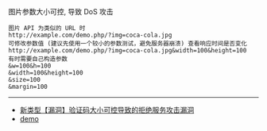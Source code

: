 图片参数大小可控, 导致 DoS 攻击

```
图片 API 为类似的 URL 时
http://example.com/demo.php/?img=coca-cola.jpg
可修改参数值 (建议先使用一个较小的参数测试，避免服务器崩溃) 查看响应时间是否变化
http://example.com/demo.php/?img=coca-cola.jpg&width=100&height=100
有时需要自己构造参数
&w=100&h=100
&width=100&height=100
&size=100
&margin=100
```

---

- [新类型【漏洞】验证码大小可控导致的拒绝服务攻击漏洞](https://zhuanlan.zhihu.com/p/41800341)
- [demo](https://github.com/jadensalas469466/demo)

